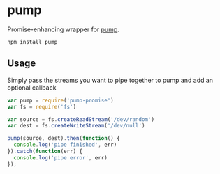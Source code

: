 # pump

Promise-enhancing wrapper for [pump](https://github.com/mafintosh/pump).


```
npm install pump
```

## Usage

Simply pass the streams you want to pipe together to pump and add an optional callback

``` js
var pump = require('pump-promise')
var fs = require('fs')

var source = fs.createReadStream('/dev/random')
var dest = fs.createWriteStream('/dev/null')

pump(source, dest).then(function() {
  console.log('pipe finished', err)
}).catch(function(err) {
  console.log('pipe error', err)
});
```
